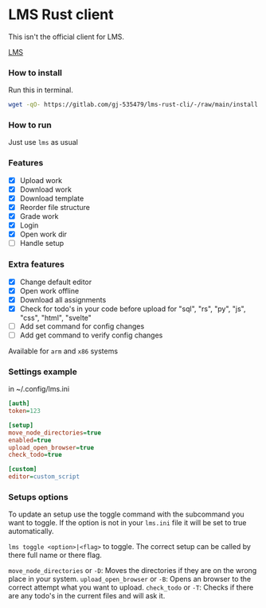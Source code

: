 # LMS Rust client

This isn't the official client for LMS.

[LMS](https://gitlab.com/saxion.nl/42/lms42)

### How to install

Run this in terminal.

```bash
wget -qO- https://gitlab.com/gj-535479/lms-rust-cli/-/raw/main/install | python
```

### How to run

Just use `lms` as usual

### Features

- [x] Upload work
- [x] Download work
- [x] Download template
- [x] Reorder file structure
- [x] Grade work
- [x] Login
- [x] Open work dir
- [ ] Handle setup

### Extra features

- [x] Change default editor
- [x] Open work offline
- [x] Download all assignments
- [x] Check for todo's in your code before upload for "sql", "rs", "py", "js", "css", "html", "svelte"
- [ ] Add set command for config changes
- [ ] Add get command to verify config changes

Available for `arm` and `x86` systems

### Settings example

in ~/.config/lms.ini

```ini
[auth]
token=123

[setup]
move_node_directories=true
enabled=true
upload_open_browser=true
check_todo=true

[custom]
editor=custom_script
```

### Setups options

To update an setup use the toggle command with the subcommand you want to toggle.
If the option is not in your `lms.ini` file it will be set to true automatically.

`lms toggle <option>|<flag>` to toggle. The correct setup can be called by there full name or there flag.

`move_node_directories` or `-D`: Moves the directories if they are on the wrong place in your system.
`upload_open_browser` or `-B`: Opens an browser to the correct attempt what you want to upload.
`check_todo` or `-T`: Checks if there are any todo's in the current files and will ask it.
